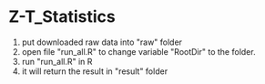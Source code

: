 # Z-T_Statistics

1. put downloaded raw data into "raw" folder
2. open file "run_all.R" to change variable "RootDir" to the folder.
3. run "run_all.R" in R
4. it will return the result in "result" folder